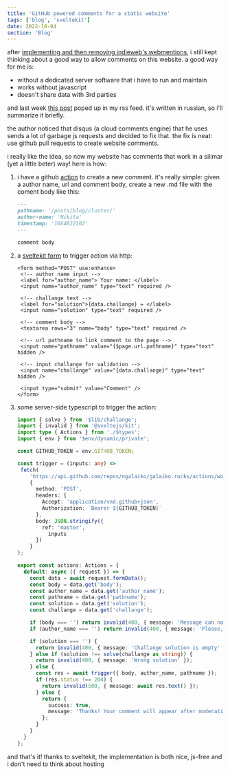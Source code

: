 ```yaml
---
title: 'GitHub powered comments for a static website'
tags: ['blog', 'sveltekit']
date: 2022-10-04
section: 'Blog'
---
```


after [implementing and then removing indieweb's webmentions][], i still kept thinking about a good way to allow comments on this website.
a good way for me is:

- without a dedicated server software that i have to run and maintain
- works without javascript
- doesn't share data with 3rd parties

and last week [this post][] poped up in my rss feed.
it's written in russian, so i'll summarize it briefly.

the author noticed that disqus (a cloud comments engine) that he uses sends a lot of garbage js requests and decided to fix that.
the fix is neat: use github pull requests to create website comments.

i really like the idea, so now my website has comments that work in a silimar (yet a little beter) way!
here is how:

1. i have a github [action][] to create a new comment.
   it's really simple: given a author name, url and comment body, create a new .md file with the coment body like this:

   ```md
   ---
   pathname: '/posts/blog/cluster/'
   author-name: 'Nikita'
   timestamp: '1664822102'
   ---

   comment body
   ```

2. a [sveltekit form][] to trigger action via http:

   ```svelte
   <form method="POST" use:enhance>
    <!-- author name input -->
    <label for="author_name"> Your name: </label>
    <input name="author_name" type="text" required />

    <!-- challange text -->
    <label for="solution">{data.challange} = </label>
    <input name="solution" type="text" required />

    <!-- comment body -->
    <textarea rows="3" name="body" type="text" required />

    <!-- url pathname to link comment to the page -->
    <input name="pathname" value="{$page.url.pathname}" type="text" hidden />

    <!-- input challange for validation -->
    <input name="challange" value="{data.challange}" type="text" hidden />

    <input type="submit" value="Comment" />
   </form>
   ```

3. some server-side typescript to trigger the action:

   ```ts
   import { solve } from '$lib/challange';
   import { invalid } from '@sveltejs/kit';
   import type { Actions } from './$types';
   import { env } from '$env/dynamic/private';

   const GITHUB_TOKEN = env.GITHUB_TOKEN;

   const trigger = (inputs: any) =>
    fetch(
       'https://api.github.com/repos/ngalaiko/galaiko.rocks/actions/workflows/create-comment.yaml/dispatches',
       {
         method: 'POST',
         headers: {
           Accept: 'application/vnd.github+json',
           Authorization: `Bearer ${GITHUB_TOKEN}`
         },
         body: JSON.stringify({
           ref: 'master',
             inputs
         })
       }
   );

   export const actions: Actions = {
     default: async ({ request }) => {
       const data = await request.formData();
       const body = data.get('body');
       const author_name = data.get('author_name');
       const pathname = data.get('pathname');
       const solution = data.get('solution');
       const challange = data.get('challange');

       if (body === '') return invalid(400, { message: 'Message can not be empty' });
       if (author_name === '') return invalid(400, { message: 'Please, fill in name' });

       if (solution === '') {
         return invalid(400, { message: 'Challange solution is empty' });
       } else if (solution !== solve(challange as string)) {
         return invalid(400, { message: 'Wrong solution' });
       } else {
         const res = await trigger({ body, author_name, pathname });
         if (res.status !== 204) {
           return invalid(500, { message: await res.text() });
         } else {
           return {
             success: true,
             message: 'Thanks! Your comment will appear after moderation. Check in later!'
           };
         }
       }
     }
   };
   ```

and that's it! thanks to sveltekit, the implementation is both nice, js-free and i don't need to think about hosting

[this post]: https://grishaev.me/de-js-3/
[action]: https://github.com/ngalaiko/galaiko.rocks/blob/1d1c6d6858250272814a1f60bd18e74d8018f9e2/.github/workflows/create-comment.yaml
[sveltekit form]: https://kit.svelte.dev/docs/form-actions
[implementing and then removing indieweb's webmentions]: /posts/blog/hello-indieweb/
